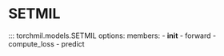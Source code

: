 # SETMIL

::: torchmil.models.SETMIL
    options:
        members:
            - __init__
            - forward
            - compute_loss
            - predict
